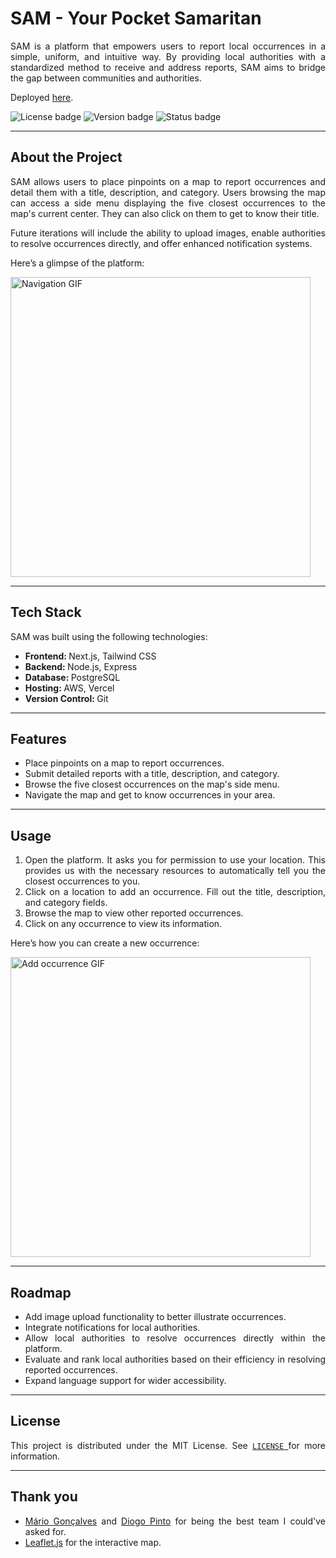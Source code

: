 # SAM - Your Pocket Samaritan

<p align="justify">SAM is a platform that empowers users to report local occurrences in a simple, uniform, and intuitive way. By providing local authorities with a standardized method to receive and address reports, SAM aims to bridge the gap between communities and authorities.</p>

<p align="justify">Deployed <a href="https://sam.ssaxel03.com">here</a>.</p>

<img alt="License badge" src="https://img.shields.io/github/license/ssaxel03/sam?style=flat&label=License&labelColor=%23262626&color=%230EBED7" /> <img alt="Version badge" src="https://img.shields.io/github/package-json/v/ssaxel03/sam?style=flat&label=Version&labelColor=%23262626&color=%230EBED7" /> <img alt="Status badge" src="https://img.shields.io/badge/Online-X?style=flat&label=Status&labelColor=%23262626&color=%230EFF98" />

---

## About the Project

<p align="justify">SAM allows users to place pinpoints on a map to report occurrences and detail them with a title, description, and category. Users browsing the map can access a side menu displaying the five closest occurrences to the map's current center. They can also click on them to get to know their title.</p>

<p align="justify">Future iterations will include the ability to upload images, enable authorities to resolve occurrences directly, and offer enhanced notification systems.</p>

<p align="justify">Here’s a glimpse of the platform:</p>

<img width="480" alt="Navigation GIF" src="https://github.com/user-attachments/assets/9762270b-6adf-46f8-8264-a092415ebe9d" />

---

## Tech Stack

<p align="justify">SAM was built using the following technologies:</p>

<ul>
  <li align="justify"><strong>Frontend: </strong>Next.js, Tailwind CSS</li>
  <li align="justify"><strong>Backend: </strong>Node.js, Express</li>
  <li align="justify"><strong>Database: </strong>PostgreSQL</li>
  <li align="justify"><strong>Hosting: </strong>AWS, Vercel</li>
  <li align="justify"><strong>Version Control: </strong>Git</li>
</ul>

---

## Features

<ul>
  <li align="justify">Place pinpoints on a map to report occurrences.</li>
  <li align="justify">Submit detailed reports with a title, description, and category.</li>
  <li align="justify">Browse the five closest occurrences on the map's side menu.</li>
  <li align="justify">Navigate the map and get to know occurrences in your area.</li>
</ul>

---

## Usage

<ol>
  <li align="justify">Open the platform. It asks you for permission to use your location. This provides us with the necessary resources to automatically tell you the closest occurrences to you.</li>
  <li align="justify">Click on a location to add an occurrence. Fill out the title, description, and category fields.</li>
  <li align="justify">Browse the map to view other reported occurrences.</li>
  <li align="justify">Click on any occurrence to view its information.</li>
</ol>

<p align="justify">Here’s how you can create a new occurrence:</p>

<img width="480" alt="Add occurrence GIF" src="https://github.com/user-attachments/assets/7824ed87-10f8-4c19-aeb8-18134d1ddf90" />

---

## Roadmap

<ul>
  <li align="justify">Add image upload functionality to better illustrate occurrences.</li>
  <li align="justify">Integrate notifications for local authorities.</li>
  <li align="justify">Allow local authorities to resolve occurrences directly within the platform.</li>
  <li align="justify">Evaluate and rank local authorities based on their efficiency in resolving reported occurrences.</li>
  <li align="justify">Expand language support for wider accessibility.</li>
</ul>

---

## License

<p align="justify">This project is distributed under the MIT License. See <a href="https://github.com/ssaxel03/sam/blob/main/LICENSE"> <code>LICENSE</code> </a> for more information.</p>

---

## Thank you

<ul>
  <li align="justify"><a href="https://github.com/macarigo">Mário Gonçalves</a> and <a href="https://github.com/DiogoFilipePinto">Diogo Pinto</a> for being the best team I could've asked for.</li>
  <li align="justify"><a href="https://leafletjs.com/">Leaflet.js</a> for the interactive map.</li>
</ul>
